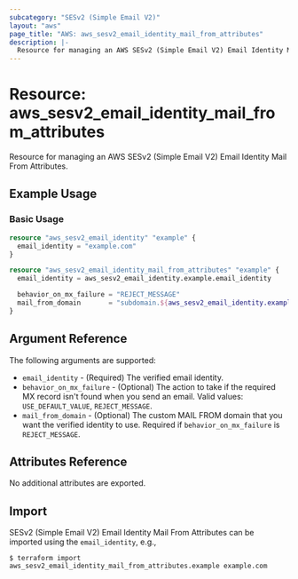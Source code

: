 ```yaml
---
subcategory: "SESv2 (Simple Email V2)"
layout: "aws"
page_title: "AWS: aws_sesv2_email_identity_mail_from_attributes"
description: |-
  Resource for managing an AWS SESv2 (Simple Email V2) Email Identity Mail From Attributes.
---
```


# Resource: aws_sesv2_email_identity_mail_from_attributes

Resource for managing an AWS SESv2 (Simple Email V2) Email Identity Mail From Attributes.

## Example Usage

### Basic Usage

```terraform
resource "aws_sesv2_email_identity" "example" {
  email_identity = "example.com"
}

resource "aws_sesv2_email_identity_mail_from_attributes" "example" {
  email_identity = aws_sesv2_email_identity.example.email_identity

  behavior_on_mx_failure = "REJECT_MESSAGE"
  mail_from_domain       = "subdomain.${aws_sesv2_email_identity.example.email_identity}"
}
```

## Argument Reference

The following arguments are supported:

* `email_identity` - (Required) The verified email identity.
* `behavior_on_mx_failure` - (Optional) The action to take if the required MX record isn't found when you send an email. Valid values: `USE_DEFAULT_VALUE`, `REJECT_MESSAGE`.
* `mail_from_domain` - (Optional) The custom MAIL FROM domain that you want the verified identity to use. Required if `behavior_on_mx_failure` is `REJECT_MESSAGE`.

## Attributes Reference

No additional attributes are exported.

## Import

SESv2 (Simple Email V2) Email Identity Mail From Attributes can be imported using the `email_identity`, e.g.,

```
$ terraform import aws_sesv2_email_identity_mail_from_attributes.example example.com
```
